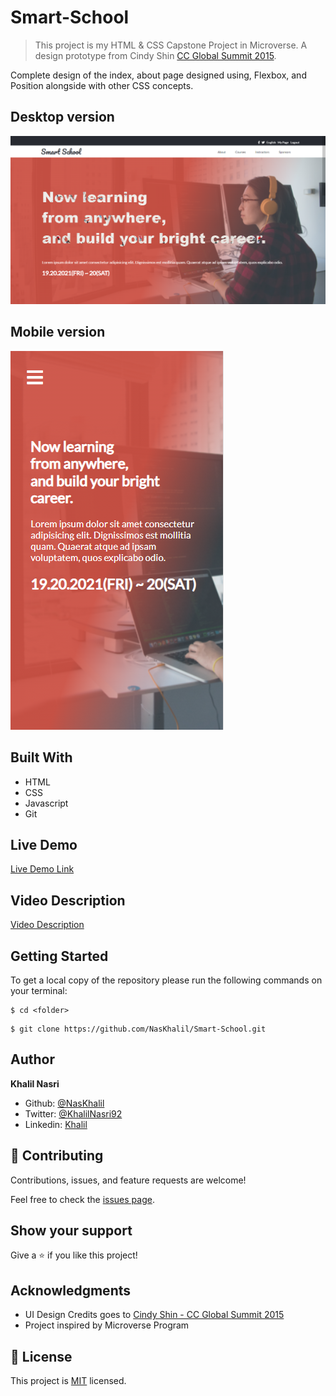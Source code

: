 # Smart-School

> This project is my HTML & CSS Capstone Project in Microverse.
A design prototype from Cindy Shin [CC Global Summit 2015](https://www.behance.net/gallery/29845175/CC-Global-Summit-2015).

Complete design of the index, about page designed using, Flexbox, and Position alongside with other CSS concepts.

## Desktop version

![screenshot](./media/desktop_v_screenshot.png)

## Mobile version

![screenshot](./media/mobile_v_screenshot.png)

## Built With

- HTML
- CSS
- Javascript
- Git

## Live Demo
[Live Demo Link](https://naskhalil.github.io/Smart-School)


## Video Description
[Video Description](https://www.loom.com/)

## Getting Started

To get a local copy of the repository please run the following commands on your terminal:

```
$ cd <folder>
```

```
$ git clone https://github.com/NasKhalil/Smart-School.git
```

## Author

**Khalil Nasri**

- Github: [@NasKhalil](https://github.com/NasKhalil)
- Twitter: [@KhalilNasri92](https://twitter.com/KhalilNasri92)
- Linkedin: [Khalil](https://www.linkedin.com/in/nasri-khalil-androdev/)

## 🤝 Contributing

Contributions, issues, and feature requests are welcome!

Feel free to check the [issues page](../../issues/).

## Show your support

Give a ⭐️ if you like this project!

## Acknowledgments

- UI Design Credits goes to [Cindy Shin - CC Global Summit 2015](https://www.behance.net/gallery/29845175/CC-Global-Summit-2015)
- Project inspired by Microverse Program

## 📝 License

This project is [MIT](./MIT.md) licensed.